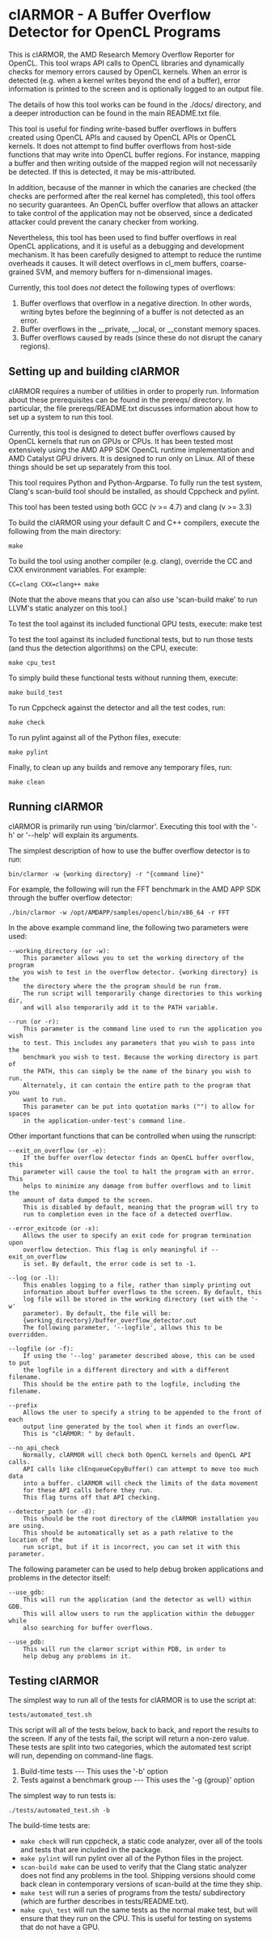 clARMOR - A Buffer Overflow Detector for OpenCL Programs
==================
This is clARMOR, the AMD Research Memory Overflow Reporter for OpenCL. This
tool wraps API calls to OpenCL libraries and dynamically checks for memory
errors caused by OpenCL kernels. When an error is detected (e.g. when a kernel
writes beyond the end of a buffer), error information is printed to the screen
and is optionally logged to an output file.

The details of how this tool works can be found in the ./docs/ directory, and
a deeper introduction can be found in the main README.txt file.

This tool is useful for finding write-based buffer overflows in buffers created
using OpenCL APIs and caused by OpenCL APIs or OpenCL kernels. It does not
attempt to find buffer overflows from host-side functions that may write into
OpenCL buffer regions. For instance, mapping a buffer and then writing outside
of the mapped region will not necessarily be detected.
If this is detected, it may be mis-attributed.

In addition, because of the manner in which the canaries are checked (the
checks are performed after the real kernel has completed), this tool offers no
security guarantees. An OpenCL buffer overflow that allows an attacker to take
control of the application may not be observed, since a dedicated attacker
could prevent the canary checker from working.

Nevertheless, this tool has been used to find buffer overflows in real OpenCL
applications, and it is useful as a debugging and development mechanism.
It has been carefully designed to attempt to reduce the runtime overheads it
causes. It will detect overflows in cl\_mem buffers, coarse-grained SVM, and
memory buffers for n-dimensional images.

Currently, this tool does *not* detect the following types of overflows:
1. Buffer overflows that overflow in a negative direction. In other words,
writing bytes before the beginning of a buffer is not detected as an error.
2. Buffer overflows in the \_\_private, \_\_local, or \_\_constant memory spaces.
3. Buffer overflows caused by reads (since these do not disrupt the canary
regions).


Setting up and building clARMOR
--------------------------------------------------------------------------------

clARMOR requires a number of utilities in order to properly run. Information
about these prerequisites can be found in the prereqs/ directory. In particular,
the file prereqs/README.txt discusses information about how to set up a system
to run this tool.

Currently, this tool is designed to detect buffer overflows caused by OpenCL
kernels that run on GPUs or CPUs. It has been tested most extensively using the
AMD APP SDK OpenCL runtime implementation and AMD Catalyst GPU drivers.
It is designed to run only on Linux. All of these things should be set up
separately from this tool.

This tool requires Python and Python-Argparse. To fully run the test system,
Clang's scan-build tool should be installed, as should Cppcheck and pylint.

This tool has been tested using both GCC (v >= 4.7) and clang (v >= 3.3)

To build the clARMOR using your default C and C++ compilers, execute the
following from the main directory:

    make

To build the tool using another compiler (e.g. clang), override the CC and
CXX environment variables. For example:

    CC=clang CXX=clang++ make

(Note that the above means that you can also use 'scan-build make' to run
LLVM's static analyzer on this tool.)

To test the tool against its included functional GPU tests, execute:
    make test

To test the tool against its included functional tests, but to run those tests
(and thus the detection algorithms) on the CPU, execute:

    make cpu_test

To simply build these functional tests without running them, execute:

    make build_test

To run Cppcheck against the detector and all the test codes, run:

    make check

To run pylint against all of the Python files, execute:

    make pylint

Finally, to clean up any builds and remove any temporary files, run:

    make clean


Running clARMOR
--------------------------------------------------------------------------------

clARMOR is primarily run using 'bin/clarmor'.
Executing this tool with the '-h' or '--help' will explain its arguments.

The simplest description of how to use the buffer overflow detector is to run:

    bin/clarmor -w {working directory} -r "{command line}"

For example, the following will run the FFT benchmark in the AMD APP SDK
through the buffer overflow detector:

    ./bin/clarmor -w /opt/AMDAPP/samples/opencl/bin/x86_64 -r FFT


In the above example command line, the following two parameters were used:

    --working_directory (or -w):
        This parameter allows you to set the working directory of the program
        you wish to test in the overflow detector. {working directory} is the
        the directory where the the program should be run from.
        The run script will temporarily change directories to this working dir,
        and will also temporarily add it to the PATH variable.

    --run (or -r):
        This parameter is the command line used to run the application you wish
        to test. This includes any parameters that you wish to pass into the
        benchmark you wish to test. Because the working directory is part of
        the PATH, this can simply be the name of the binary you wish to run.
        Alternately, it can contain the entire path to the program that you
        want to run.
        This parameter can be put into quotation marks ("") to allow for spaces
        in the application-under-test's command line.

Other important functions that can be controlled when using the runscript:

    --exit_on_overflow (or -e):
        If the buffer overflow detector finds an OpenCL buffer overflow, this
        parameter will cause the tool to halt the program with an error. This
        helps to minimize any damage from buffer overflows and to limit the
        amount of data dumped to the screen.
        This is disabled by default, meaning that the program will try to
        run to completion even in the face of a detected overflow.

    --error_exitcode (or -x):
        Allows the user to specify an exit code for program termination upon
        overflow detection. This flag is only meaningful if --exit_on_overflow
        is set. By default, the error code is set to -1.

    --log (or -l):
        This enables logging to a file, rather than simply printing out
        information about buffer overflows to the screen. By default, this
        log file will be stored in the working directory (set with the '-w'
        parameter). By default, the file will be:
        {working_directory}/buffer_overflow_detector.out
        The following parameter, '--logfile', allows this to be overridden.

    --logfile (or -f):
        If using the '--log' parameter described above, this can be used to put
        the logfile in a different directory and with a different filename.
        This should be the entire path to the logfile, including the filename.

    --prefix
        Allows the user to specify a string to be appended to the front of each
        output line generated by the tool when it finds an overflow.
        This is "clARMOR: " by default.

    --no_api_check
        Normally, clARMOR will check both OpenCL kernels and OpenCL API calls.
        API calls like clEnqueueCopyBuffer() can attempt to move too much data
        into a buffer. clARMOR will check the limits of the data movement
        for these API calls before they run.
        This flag turns off that API checking.

    --detector_path (or -d):
        This should be the root directory of the clARMOR installation you are using.
        This should be automatically set as a path relative to the location of the
        run script, but if it is incorrect, you can set it with this parameter.

The following parameter can be used to help debug broken applications and
problems in the detector itself:

    --use_gdb:
        This will run the application (and the detector as well) within GDB.
        This will allow users to run the application within the debugger while
        also searching for buffer overflows.

    --use_pdb:
        This will run the clarmor script within PDB, in order to
        help debug any problems in it.

Testing clARMOR
--------------------------------------------------------------------------------
The simplest way to run all of the tests for clARMOR is to use the script at:

    tests/automated_test.sh

This script will all of the tests below, back to back, and report the results
to the screen. If any of the tests fail, the script will return a non-zero
value. These tests are split into two categories, which the automated test
script will run, depending on command-line flags.
1. Build-time tests --- This uses the '-b' option
2. Tests against a benchmark group --- This uses the '-g {group}' option

The simplest way to run tests is:

    ./tests/automated_test.sh -b

The build-time tests are:
* `make check` will run cppcheck, a static code analyzer, over all of the tools
and tests that are included in the package.
* `make pylint` will run pylint over all of the Python files in the project.
* `scan-build make` can be used to verify that the Clang static analyzer does
not find any problems in the tool. Shipping versions should come back
clean in contemporary versions of scan-build at the time they ship.
* `make test` will run a series of programs from the tests/ subdirectory
(which are further describes in tests/README.txt).
* `make cpu\_test` will run the same tests as the normal make test, but will
ensure that they run on the CPU. This is useful for testing on systems
that do not have a GPU.
